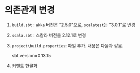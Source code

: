 # 의존관계 변경

1. `build.sbt` : `akka` 버전은 "2.5.0"으로, `scalatest`는 "3.0.1"로 번경

2. `scala.sbt` : 스칼라 버전을 2.12.1로 변경

3. `project\build.properties`: 파일 추가. 내용은 다음과 같음.

    sbt.version=0.13.15

4. 커맨트 한글화

 